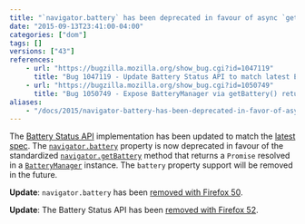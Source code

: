 ```yaml
---
title: "`navigator.battery` has been deprecated in favour of async `getBattery` method"
date: "2015-09-13T23:41:00-04:00"
categories: ["dom"]
tags: []
versions: ["43"]
references:
    - url: "https://bugzilla.mozilla.org/show_bug.cgi?id=1047119"
      title: "Bug 1047119 - Update Battery Status API to match latest Editors draft: navigator.getBattery(), etc"
    - url: "https://bugzilla.mozilla.org/show_bug.cgi?id=1050749"
      title: "Bug 1050749 - Expose BatteryManager via getBattery() returning a Promise instead of a synchronous accessor (navigator.battery)."
aliases:
    - "/docs/2015/navigator-battery-has-been-deprecated-in-favor-of-async-getbattery-method/"
---
```

The [Battery Status API](https://developer.mozilla.org/en-US/docs/Web/API/Battery_Status_API) implementation has been updated to match the [latest spec](http://www.w3.org/TR/battery-status/). The [`navigator.battery`](https://developer.mozilla.org/en-US/docs/Web/API/Navigator/battery) property is now deprecated in favour of the standardized [`navigator.getBattery`](https://developer.mozilla.org/en-US/docs/Web/API/Navigator/getBattery) method that returns a `Promise` resolved in a [`BatteryManager`](https://developer.mozilla.org/en-US/docs/Web/API/BatteryManager) instance. The `battery` property support will be removed in the future.

**Update**: `navigator.battery` has been [removed with Firefox 50](https://www.fxsitecompat.com/en-CA/docs/2016/navigator-battery-has-been-removed-in-favour-of-async-getbattery-method/).

**Update**: The Battery Status API has been [removed with Firefox 52](https://www.fxsitecompat.com/en-CA/docs/2016/battery-status-api-has-been-removed/).
